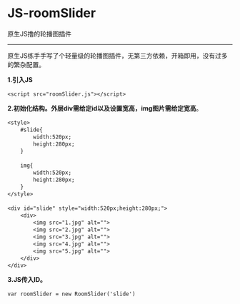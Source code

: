 ﻿# JS-roomSlider
原生JS撸的轮播图插件

----------
原生JS练手手写了个轻量级的轮播图插件，无第三方依赖，开箱即用，没有过多的繁杂配置。


**1.引入JS**

    <script src="roomSlider.js"></script>

**2.初始化结构。外层div需给定id以及设置宽高，img图片需给定宽高**。

    
    <style>
        #slide{
            width:520px;
            height:280px;
        }
        
        img{
            width:520px;
            height:280px;
        }
    </style>
    
    <div id="slide" style="width:520px;height:280px;">
        <div>
            <img src="1.jpg" alt="">
            <img src="2.jpg" alt="">
            <img src="3.jpg" alt="">
            <img src="4.jpg" alt="">
            <img src="5.jpg" alt="">
        </div>
    </div>

**3.JS传入ID。**


    var roomSlider = new RoomSlider('slide')
    